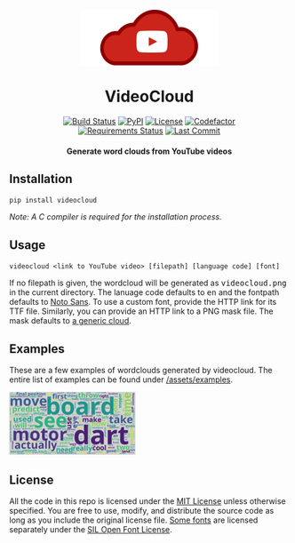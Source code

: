 <p align="center">
    <img alt="logo" src="assets/logos/red-border.png" width="250px" align="center">
    <h1 align="center">VideoCloud</h1>
    <p align="center">
      <a href="https://travis-ci.org/paramt/videocloud"><img alt="Build Status" src="https://travis-ci.org/paramt/videocloud.svg?branch=master"></a>
      <a href="https://pypi.org/project/VideoCloud"><img alt="PyPI" src="https://img.shields.io/pypi/v/videocloud.svg"></a>
      <a href="LICENSE"><img alt="License" src="https://img.shields.io/github/license/paramt/videocloud.svg?"></a>
      <a href="https://www.codefactor.io/repository/github/paramt/videocloud"><img alt="Codefactor" src="https://www.codefactor.io/repository/github/paramt/videocloud/badge"></a>
      <br>
      <a href="https://requires.io/github/paramt/videocloud/requirements/?branch=master"><img src="https://requires.io/github/paramt/videocloud/requirements.svg?branch=master" alt="Requirements Status"/></a>
      <a href="https://github.com/paramt/videocloud/commits/"><img alt="Last Commit" src="https://img.shields.io/github/last-commit/paramt/videocloud.svg"></a>
    </p>
    <h4 align="center">Generate word clouds from YouTube videos</h4>
</p>

## Installation

```
pip install videocloud
```

*Note: A C compiler is required for the installation process.*

## Usage

```
videocloud <link to YouTube video> [filepath] [language code] [font]
```

If no filepath is given, the wordcloud will be generated as <kbd>videocloud.png</kbd> in the current directory.
The lanuage code defaults to <kbd>en</kbd> and the fontpath defaults to [Noto Sans](assets/fonts/NotoSans).
To use a custom font, provide the HTTP link for its TTF file. Similarly, you can provide an HTTP link to a PNG mask file.
The mask defaults to [a generic cloud](https://github.com/paramt/videocloud/blob/v2.5/assets/masks/cloud.png).

## Examples

These are a few examples of wordclouds generated by videocloud. The entire list of examples can be found under [/assets/examples](assets/examples).

<img alt="Example 1" src="assets/examples/MHTizZ_XcUM.png" width="45%">

## License

All the code in this repo is licensed under the [MIT License](LICENSE) unless otherwise specified. You are free to use, modify, and distribute the source code as long as you include the original license file. [Some fonts](assets/fonts) are licensed separately under the [SIL Open Font License](https://github.com/paramt/videocloud/blob/master/assets/fonts/NotoSans/SIL%20Open%20Font%20License.txt).
